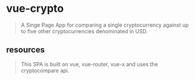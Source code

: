# vue-crypto

> A Singe Page App for comparing a single cryptocurrency against up to five other cryptocurrencies denominated in USD.

## resources

> This SPA is built on vue, vue-router, vue-x and uses the cryptocompare api.
